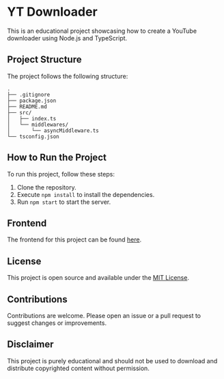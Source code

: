 # YT Downloader

This is an educational project showcasing how to create a YouTube downloader using Node.js and TypeScript.

## Project Structure

The project follows the following structure:

```
.
├── .gitignore
├── package.json
├── README.md
├── src/
│   ├── index.ts
│   └── middlewares/
│       └── asyncMiddleware.ts
└── tsconfig.json
```

## How to Run the Project

To run this project, follow these steps:

1. Clone the repository.
2. Execute `npm install` to install the dependencies.
3. Run `npm start` to start the server.

## Frontend

The frontend for this project can be found [here](https://github.com/emutis21/yt-downloader).

## License

This project is open source and available under the [MIT License](LICENSE).

## Contributions

Contributions are welcome. Please open an issue or a pull request to suggest changes or improvements.

## Disclaimer

This project is purely educational and should not be used to download and distribute copyrighted content without permission.
